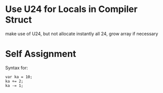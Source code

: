 ﻿# Use U24 for Locals in Compiler Struct

make use of U24, but not allocate instantly all 24, grow array if necessary

# Self Assignment

Syntax for:

```
var ka = 10;
ka += 2;
ka -= 1;
```